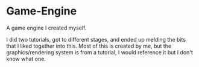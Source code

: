 # Game-Engine
A game engine I created myself.

I did two tutorials, got to different stages, and ended up melding the bits that I liked together into this. Most of this is created by me, but the graphics/rendering system is from a tutorial, I would reference it but I don't know what one.
